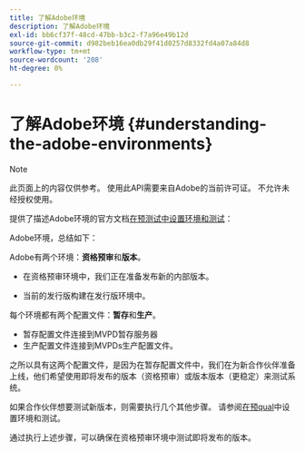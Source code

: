 ```yaml
---
title: 了解Adobe环境
description: 了解Adobe环境
exl-id: bb6cf37f-48cd-47bb-b3c2-f7a96e49b12d
source-git-commit: d982beb16ea0db29f41d0257d8332fd4a07a84d8
workflow-type: tm+mt
source-wordcount: '208'
ht-degree: 0%

---
```


# 了解Adobe环境 {#understanding-the-adobe-environments}

>[!NOTE]
>
>此页面上的内容仅供参考。 使用此API需要来自Adobe的当前许可证。 不允许未经授权使用。

提供了描述Adobe环境的官方文档[在预测试中设置环境和测试](/help/authentication/notes-technical/setting-up-your-environment-and-testing-in-prequal.md)：

Adobe环境，总结如下：

Adobe有两个环境：**资格预审**&#x200B;和&#x200B;**版本**。

* 在资格预审环境中，我们正在准备发布新的内部版本。

* 当前的发行版构建在发行版环境中。

每个环境都有两个配置文件：**暂存**&#x200B;和&#x200B;**生产**。

* 暂存配置文件连接到MVPD暂存服务器
* 生产配置文件连接到MVPDs生产配置文件。

之所以具有这两个配置文件，是因为在暂存配置文件中，我们在为新合作伙伴准备上线，他们希望使用即将发布的版本（资格预审）或版本版本（更稳定）来测试系统。

如果合作伙伴想要测试新版本，则需要执行几个其他步骤。 请参阅[在预qual](/help/authentication/notes-technical/setting-up-your-environment-and-testing-in-prequal.md)中设置环境和测试。

通过执行上述步骤，可以确保在资格预审环境中测试即将发布的版本。
